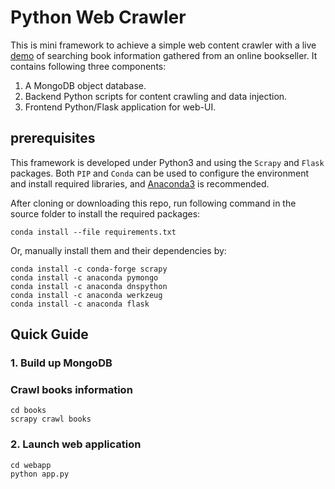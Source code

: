 # Python Web Crawler

This is mini framework to achieve a simple web content crawler with a live [demo](http://wenxinli.info:8080/) of searching book information gathered from an online bookseller. It contains following three components:

1. A MongoDB object database.
2. Backend Python scripts for content crawling and data injection.
3. Frontend Python/Flask application for web-UI.

## prerequisites

This framework is developed under Python3 and using the `Scrapy` and `Flask` packages. Both `PIP` and `Conda` can be used to configure the environment and install required libraries, and [Anaconda3](https://www.anaconda.com/distribution/) is recommended.

After cloning or downloading this repo, run following command in the source folder to install the required packages:

```
conda install --file requirements.txt
```

Or, manually install them and their dependencies by:

```
conda install -c conda-forge scrapy
conda install -c anaconda pymongo
conda install -c anaconda dnspython
conda install -c anaconda werkzeug
conda install -c anaconda flask
```

## Quick Guide

### 1. Build up MongoDB


### Crawl books information

```
cd books
scrapy crawl books
```

### 2. Launch web application

```
cd webapp
python app.py
```

